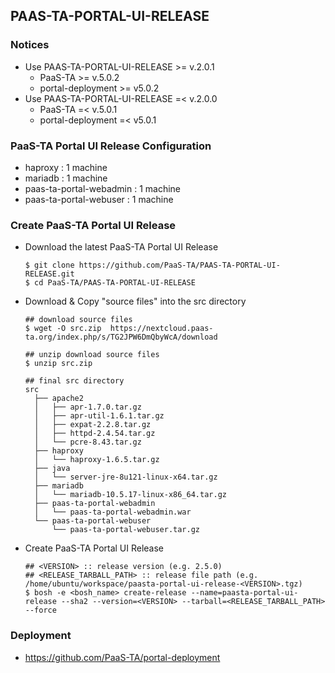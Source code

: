 ## PAAS-TA-PORTAL-UI-RELEASE   

### Notices      
  - Use PAAS-TA-PORTAL-UI-RELEASE >= v.2.0.1   
    - PaaS-TA >= v.5.0.2   
    - portal-deployment >= v5.0.2   
  - Use PAAS-TA-PORTAL-UI-RELEASE =< v.2.0.0   
    - PaaS-TA =< v.5.0.1   
    - portal-deployment =< v5.0.1   

### PaaS-TA Portal UI Release Configuration    

  - haproxy : 1 machine    
  - mariadb : 1 machine    
  - paas-ta-portal-webadmin : 1 machine    
  - paas-ta-portal-webuser : 1 machine   

### Create PaaS-TA Portal UI Release   
  - Download the latest PaaS-TA Portal UI Release    
    ```   
    $ git clone https://github.com/PaaS-TA/PAAS-TA-PORTAL-UI-RELEASE.git    
    $ cd PaaS-TA/PAAS-TA-PORTAL-UI-RELEASE   
    ```   
  - Download & Copy "source files" into the src directory    
    ```   
    ## download source files    
    $ wget -O src.zip  https://nextcloud.paas-ta.org/index.php/s/TG2JPW6DmQbyWcA/download
    
    ## unzip download source files    
    $ unzip src.zip    

    ## final src directory    
    src   
      ├── apache2   
      │   ├── apr-1.7.0.tar.gz   
      │   ├── apr-util-1.6.1.tar.gz   
      │   ├── expat-2.2.8.tar.gz   
      │   ├── httpd-2.4.54.tar.gz
      │   └── pcre-8.43.tar.gz   
      ├── haproxy   
      │   └── haproxy-1.6.5.tar.gz   
      ├── java   
      │   └── server-jre-8u121-linux-x64.tar.gz   
      ├── mariadb   
      │   └── mariadb-10.5.17-linux-x86_64.tar.gz
      ├── paas-ta-portal-webadmin   
      │   └── paas-ta-portal-webadmin.war   
      └── paas-ta-portal-webuser   
          └── paas-ta-portal-webuser.tar.gz   
    ```  
  - Create PaaS-TA Portal UI Release   
    ```   
    ## <VERSION> :: release version (e.g. 2.5.0)   
    ## <RELEASE_TARBALL_PATH> :: release file path (e.g. /home/ubuntu/workspace/paasta-portal-ui-release-<VERSION>.tgz)    
    $ bosh -e <bosh_name> create-release --name=paasta-portal-ui-release --sha2 --version=<VERSION> --tarball=<RELEASE_TARBALL_PATH> --force   
    ```    
### Deployment
- https://github.com/PaaS-TA/portal-deployment   
